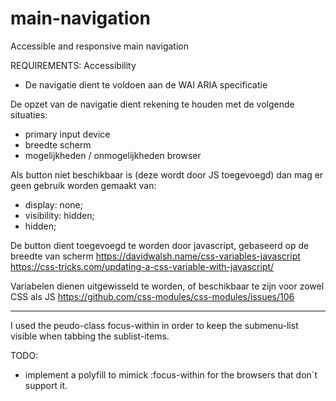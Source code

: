 # main-navigation
Accessible and responsive main navigation

REQUIREMENTS:
Accessibility
- De navigatie dient te voldoen aan de WAI ARIA specificatie

De opzet van de navigatie dient rekening te houden met de volgende situaties:
- primary input device
- breedte scherm
- mogelijkheden / onmogelijkheden browser

Als button niet beschikbaar is (deze wordt door JS toegevoegd) dan mag er geen gebruik worden gemaakt van:
- display: none;
- visibility: hidden;
- hidden;

De button dient toegevoegd te worden door javascript, gebaseerd op de breedte van scherm
https://davidwalsh.name/css-variables-javascript
https://css-tricks.com/updating-a-css-variable-with-javascript/

Variabelen dienen uitgewisseld te worden, of beschikbaar te zijn voor zowel CSS als JS
https://github.com/css-modules/css-modules/issues/106

*********************************

I used the peudo-class focus-within in order to keep the submenu-list visible when tabbing the sublist-items.

TODO:
- implement a polyfill to mimick :focus-within for the browsers that don´t support it.


